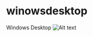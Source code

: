 # winowsdesktop
Windows Desktop
![Alt text]([https://example.com/path/to/image.png](https://media.discordapp.net/attachments/1121138720268111993/1260703650607792178/image.png?ex=66904945&is=668ef7c5&hm=289ebbcc539ca88430af83833282949b7df7d4971dec37ae3c9acab09a0de87d&=&format=webp&quality=lossless&width=1205&height=678))
